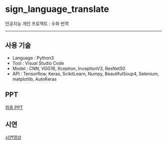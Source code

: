 # sign_language_translate
인공지능 개인 프로젝트 : 수화 번역

<hr />

## 사용 기술
* Language : Python3        
* Tool : Visual Studio Code    
* Model : CNN, VGG16, Xception, InceptionV3, ResNet50
* API : Tensorflow, Keras, ScikitLearn, Numpy, BeautifulSoup4, Selenium, matplotlib, AutoKeras    

## PPT
[최종 PPT](https://docs.google.com/presentation/d/16d3TBONkvQwTwYWgdD1xlZJ_jIEXGc838QPllB2-k2w/edit?usp=sharing)

## 시연
[시연영상](https://youtu.be/1Cd76Z5vFjI)
